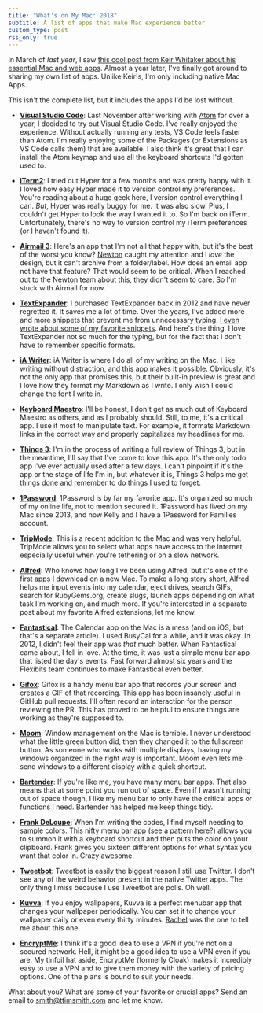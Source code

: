 ```yaml
---
title: "What's on My Mac: 2018"
subtitle: A list of apps that make Mac experience better
custom_type: post
rss_only: true
---
```


In March of *last year*, I saw [this cool post from Keir Whitaker about his essential Mac and web apps](https://keirwhitaker.com/blog/essential-mac-apps/). Almost a year later, I've finally got around to sharing my own list of apps. Unlike Keir's, I'm only including native Mac Apps.

This isn't the complete list, but it includes the apps I'd be lost without.

- [**Visual Studio Code**][5830-0001]:
Last November after working with [Atom][5830-0002] for over a year, I decided to try out Visual Studio Code. I've really enjoyed the experience. Without actually running any tests, VS Code feels faster than Atom. I'm really enjoying some of the Packages (or Extensions as VS Code calls them) that are available. I also think it's great that I can install the Atom keymap and use all the keyboard shortcuts I'd gotten used to. 

- [**iTerm2**][5830-0003]:
I tried out Hyper for a few months and was pretty happy with it. I loved how easy Hyper made it to version control my preferences. You're reading about a huge geek here, I version control everything I can. *But*, Hyper was really buggy for me. It was also slow. Plus, I couldn't get Hyper to look the way I wanted it to. So I'm back on iTerm. Unfortunately, there's no way to version control my iTerm preferences (or I haven't found it).

- [**Airmail 3**][5830-0004]:
Here's an app that I'm not all that happy with, but it's the best of the worst you know? [Newton](https://newtonhq.com/) caught my attention and I *love* the design, but it can't archive from a folder/label. How does an email app not have that feature? That would seem to be critical. When I reached out to the Newton team about this, they didn't seem to care. So I'm stuck with Airmail for now.

- [**TextExpander**][5830-0005]:
I purchased TextExpander back in 2012 and have never regretted it. It saves me a lot of time. Over the years, I've added more and more snippets that prevent me from unnecessary typing. [I even wrote about some of my favorite snippets](https://theboldreport.net/2017/02/my-favorite-textexpander-snippets/). And here's the thing, I love TextExpander not so much for the typing, but for the fact that I don't have to remember specific formats.

- [**iA Writer**][5830-0006]:
iA Writer is where I do all of my writing on the Mac. I like writing without distraction, and this app makes it possible. Obviously, it's not the only app that promises this, but their built-in preview is great and I love how they format my Markdown as I write. I only wish I could change the font I write in.

- [**Keyboard Maestro**][5830-0007]:
I'll be honest, I don't get as much out of Keyboard Maestro as others, and as I probably should. Still, to me, it's a critical app. I use it most to manipulate text. For example, it formats Markdown links in the correct way and properly capitalizes my headlines for me. 

- [**Things 3**][5830-0008]:
I'm in the process of writing a full review of Things 3, but in the meantime, I'll say that I've come to love this app. It's the only todo app I've ever actually used after a few days. I can't pinpoint if it's the app or the stage of life I'm in, but whatever it is, Things 3 helps me get things done and remember to do things I used to forget.

- [**1Password**][5830-0009]:
1Password is by far my favorite app. It's organized so much of my online life, not to mention secured it. 1Password has lived on my Mac since 2013, and now Kelly and I have a 1Password for Families account.

- [**TripMode**][5830-0010]:
This is a recent addition to the Mac and was very helpful. TripMode allows you to select what apps have access to the internet, especially useful when you're tethering or on a slow network.

- [**Alfred**][5830-0011]:
Who knows how long I've been using Alfred, but it's one of the first apps I download on a new Mac. To make a long story short, Alfred helps me input events into my calendar, eject drives, search GIFs, search for RubyGems.org, create slugs, launch apps depending on what task I'm working on, and much more. If you're interested in a separate post about my favorite Alfred extensions, let me know.

- [**Fantastical**][5830-0012]:
The Calendar app on the Mac is a mess (and on iOS, but that's a separate article). I used BusyCal for a while, and it was okay. In 2012, I didn't feel their app was *that* much better. When Fantastical came about, I fell in love. At the time, it was just a simple menu bar app that listed the day's events. Fast forward almost six years and the Flexibits team continues to make Fantastical even better.

- [**Gifox**](https://gifox.io/):
Gifox is a handy menu bar app that records your screen and creates a GIF of that recording. This app has been insanely useful in GitHub pull requests. I'll often record an interaction for the person reviewing the PR. This has proved to be helpful to ensure things are working as they're supposed to.

- [**Moom**](https://manytricks.com/moom/):
Window management on the Mac is terrible. I never understood what the little green button did, then they changed it to the fullscreen button. As someone who works with multiple displays, having my windows organized in the right way is important. Moom even lets me send windows to a different display with a quick shortcut.

- [**Bartender**](https://www.macbartender.com/):
If you're like me, you have many menu bar apps. That also means that at some point you run out of space. Even if I wasn't running out of space though, I like my menu bar to only have the critical apps or functions I need. Bartender has helped me keep things tidy.

- [**Frank DeLoupe**](http://jumpzero.com/frank/):
When I'm writing the codes, I find myself needing to sample colors. This nifty menu bar app (see a pattern here?) allows you to summon it with a keyboard shortcut and then puts the color on your clipboard. Frank gives you sixteen different options for what syntax you want that color in. Crazy awesome.

- [**Tweetbot**](https://tapbots.com/tweetbot/mac/):
Tweetbot is easily the biggest reason I still use Twitter. I don't see any of the weird behavior present in the native Twitter apps. The only thing I miss because I use Tweetbot are polls. Oh well.

- [**Kuvva**](https://www.kuvva.com/):
If you enjoy wallpapers, Kuvva is a perfect menubar app that changes your wallpaper periodically. You can set it to change your wallpaper daily or even every thirty minutes. [Rachel](https://twitter.com/missrachilli) was the one to tell me about this one.

- [**EncryptMe**](https://encrypt.me/):
I think it's a good idea to use a VPN if you're not on a secured network. Hell, it might be a good idea to use a VPN even if you are. My tinfoil hat aside, EncryptMe (formerly Cloak) makes it incredibly easy to use a VPN and to give them money with the variety of pricing options. One of the plans is bound to suit your needs.

What about you? What are some of your favorite or crucial apps? Send an email to [smith@ttimsmith.com](mailto:smith@ttimsmith.com) and let me know.

[5830-0001]: https://code.visualstudio.com/
[5830-0002]: https://atom.io/
[5830-0003]: https://iterm2.com/
[5830-0004]: https://itunes.apple.com/us/app/airmail-3/id918858936?mt=12
[5830-0005]: https://smilesoftware.com/TextExpander
[5830-0006]: https://ia.net/writer/
[5830-0007]: https://www.keyboardmaestro.com/main/
[5830-0008]: https://culturedcode.com/things/
[5830-0009]: https://1password.com/
[5830-0010]: https://www.tripmode.ch/
[5830-0011]: https://www.alfredapp.com/
[5830-0012]: https://flexibits.com/fantastical
